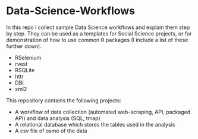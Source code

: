 # Data-Science-Workflows
In this repo I collect sample Data Science workflows and explain them step by step. 
They can be used as a templates for Social Science projects, or for demonstration of how to use common R packages (I include a list of these further down). 

* RSelenium
* rvest
* RSQLite
* httr
* DBI
* xml2

This repository contains the following projects: 
* A workflow of data collection (automated web-scraping, API, packaged API) and data analysis (SQL, tmap)
* A relational database which stores the tables used in the analysis
* A csv file of osme of the data 
